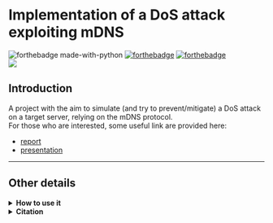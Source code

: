 # Implementation of a DoS attack exploiting mDNS
![forthebadge made-with-python](http://ForTheBadge.com/images/badges/made-with-python.svg)
[![forthebadge](https://forthebadge.com/images/badges/built-by-developers.svg)](https://forthebadge.com)
[![forthebadge](https://forthebadge.com/images/badges/powered-by-responsibility.svg)](https://forthebadge.com)
<br>
![](https://komarev.com/ghpvc/?username=mDNS&color=blueviolet&style=for-the-badge&label=REPO+VIEWS)

## Introduction
A project with the aim to simulate (and try to prevent/mitigate) a DoS attack on a target server, relying on the mDNS protocol. 
<br>
For those who are interested, some useful link are provided here: 
- [report](https://drive.google.com/file/d/1m9wcIoehp-8j94YtZVLqQ6uMdboXcVQx/view?usp=sharing)
- [presentation](https://docs.google.com/presentation/d/e/2PACX-1vRfwAXhF4uzpBDhDH4H6qtqoLw_fc7zNCnQxCCPjKftBt_16lgaCxAhHpVus5NeNmy3IR1pVxBT7dXj/pub?start=false&loop=false&delayms=3000)

***
## Other details

<details>
<summary><b>How to use it</b></summary>

```
python3 src/scripton.py -t $TARGET(.local) -rr $RR_TYPE -i $SPOOFED_IP -n $NUM_THREADS 
```

Only ```-t (target)``` is mandatory

</details>

<details>
<summary><b>Citation</b></summary>

Please remember to cite this repository, whenever you have taken some parts, or the whole project.

</details>
